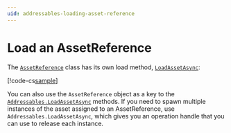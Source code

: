 ```yaml
---
uid: addressables-loading-asset-reference
---
```


# Load an AssetReference

The [`AssetReference`](xref:UnityEngine.AddressableAssets.AssetReference) class has its own load method, [`LoadAssetAsync`](xref:UnityEngine.AddressableAssets.Addressables.LoadAssetAsync*):

[!code-cs[sample](../Tests/Editor/DocExampleCode/LoadReference.cs#doc_Load)]

You can also use the `AssetReference` object as a key to the [`Addressables.LoadAssetAsync`](xref:UnityEngine.AddressableAssets.Addressables.LoadAssetAsync*) methods. If you need to spawn multiple instances of the asset assigned to an AssetReference, use `Addressables.LoadAssetAsync`, which gives you an operation handle that you can use to release each instance.  

